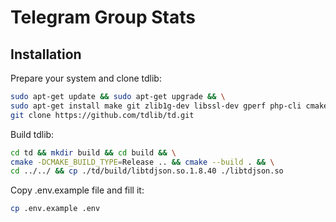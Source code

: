 # Telegram Group Stats

## Installation

Prepare your system and clone tdlib:

```bash
sudo apt-get update && sudo apt-get upgrade && \
sudo apt-get install make git zlib1g-dev libssl-dev gperf php-cli cmake clang-18 libc++-18-dev libc++abi-18-dev && \
git clone https://github.com/tdlib/td.git
```

Build tdlib:

```bash
cd td && mkdir build && cd build && \
cmake -DCMAKE_BUILD_TYPE=Release .. && cmake --build . && \
cd ../../ && cp ./td/build/libtdjson.so.1.8.40 ./libtdjson.so
```

Copy .env.example file and fill it:

```bash
cp .env.example .env
```
